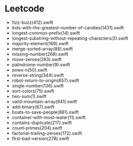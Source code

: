 # Leetcode

- fizz-buzz(412).swift
- kids-with-the-greatest-number-of-candies(1431).swift
- longest-common-prefix(14).swift
- longest-substring-without-repeating-characters(3).swift
- majority-element(169).swift
- merge-sorted-array(88).swift
- missing-number(268).swift
- move-zeroes(283).swift
- palindrome-number(9).swift
- powx-n(50).swift
- reverse-string(344).swift
- robot-return-to-origin(657).swift
- single-number(136).swift
- sort-colors(75).swift
- two-sum(1).swift
- valid-mountain-array(941).swift
- add-binary(67).swift
- boats-to-save-people(881).swift
- container-with-most-water(11).swift
- contains-duplicate(217).swift
- count-primes(204).swift
- factorial-trailing-zeroes(172).swift
- first-bad-version(278).swift
